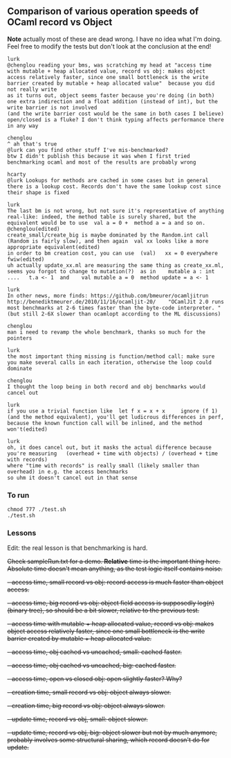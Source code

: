## Comparison of various operation speeds of OCaml record vs Object

**Note** actually most of these are dead wrong. I have no idea what I'm doing. Feel free to modify the tests but don't look at the conclusion at the end!

```
lurk
@chenglou reading your bms, was scratching my head at "access time with mutable + heap allocated value, record vs obj: makes object access relatively faster, since one small bottleneck is the write barrier created by mutable + heap allocated value"  because you did not really write
as it turns out, object seems faster because you're doing (in both) one extra indirection and a float addition (instead of int), but the write barrier is not involved
(and the write barrier cost would be the same in both cases I believe)
open/closed is a fluke? I don't think typing affects performance there in any way

chenglou
^ ah that's true
@lurk can you find other stuff I've mis-benchmarked?
btw I didn't publish this because it was when I first tried benchmarking ocaml and most of the results are probably wrong

hcarty
@lurk Lookups for methods are cached in some cases but in general there is a lookup cost. Records don't have the same lookup cost since their shape is fixed

lurk
The last bm is not wrong, but not sure it's representative of anything real-like: indeed, the method table is surely shared, but the equivalent would be to use  val a = 0 +  method a = a and so on. @chenglou(edited)
create_small/create_big is maybe dominated by the Random.int call (Random is fairly slow), and then again  val xx looks like a more appropriate equivalent(edited)
in order to bm creation cost, you can use  (val)   xx = 0 everywhere fwiw(edited)
uh actually update_xx.ml are measuring the same thing as create_xx.ml, seems you forgot to change to mutation(?)  as in    mutable a : int ....   t.a <- 1  and    val mutable a = 0  method update = a <- 1

lurk
In other news, more finds: https://github.com/bmeurer/ocamljitrun    http://benediktmeurer.de/2010/11/16/ocamljit-20/    "OCamlJit 2.0 runs most benchmarks at 2-6 times faster than the byte-code interpreter. "  (but still 2-6X slower than ocamlopt according to the ML discussions)

chenglou
man i need to revamp the whole benchmark, thanks so much for the pointers

lurk
the most important thing missing is function/method call: make sure you make several calls in each iteration, otherwise the loop could dominate

chenglou
I thought the loop being in both record and obj benchmarks would cancel out

lurk
if you use a trivial function like  let f x = x + x     ignore (f 1)   (and the method equivalent), you'll get ludicrous differences in perf, because the known function call will be inlined, and the method won't(edited)

lurk
oh, it does cancel out, but it masks the actual difference because you're measuring   (overhead + time with objects) / (overhead + time with records)
where "time with records" is really small (likely smaller than overhead) in e.g. the access benchmarks
so uhm it doesn't cancel out in that sense
```

### To run
```
chmod 777 ./test.sh
./test.sh
```

### Lessons

Edit: the real lesson is that benchmarking is hard.

~~Check sampleRun.txt for a demo. **Relative** time is the important thing here. Absolute time doesn't mean anything, as the test logic itself contains noise.~~

~~- access time, small record vs obj: record access is much faster than object access.~~

~~- access time, big record vs obj: object field access is supposedly log(n) (binary tree), so should be a bit slower, relative to the previous test.~~

~~- access time with mutable + heap allocated value, record vs obj: makes object access relatively faster, since one small bottleneck is the write barrier created by mutable + heap allocated value.~~

~~- access time, obj cached vs uncached, small: cached faster.~~

~~- access time, obj cached vs uncached, big: cached faster.~~

~~- access time, open vs closed obj: open slightly faster? Why?~~

~~- creation time, small record vs obj: object always slower.~~

~~- creation time, big record vs obj: object always slower.~~

~~- update time, record vs obj, small: object slower.~~

~~- update time, record vs obj, big: object slower but not by much anymore, probably involves some structural sharing, which record doesn't do for update.~~
